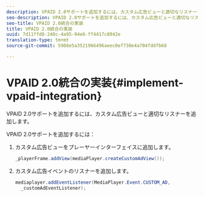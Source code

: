 ```yaml
---
description: VPAID 2.0サポートを追加するには、カスタム広告ビューと適切なリスナーを追加します。
seo-description: VPAID 2.0サポートを追加するには、カスタム広告ビューと適切なリスナーを追加します。
seo-title: VPAID 2.0統合の実装
title: VPAID 2.0統合の実装
uuid: 7d11ffd8-240c-4a95-94e6-ff4417c8942e
translation-type: tm+mt
source-git-commit: 5908e5a3521966496aeec0ef730e4a704fddfb68

---
```



# VPAID 2.0統合の実装{#implement-vpaid-integration}

VPAID 2.0サポートを追加するには、カスタム広告ビューと適切なリスナーを追加します。

VPAID 2.0サポートを追加するには：

1. カスタム広告ビューをプレーヤーインターフェイスに追加します。

   ```java
   _playerFrame.addView(mediaPlayer.createCustomAdView());
   ```

1. カスタム広告イベントのリスナーを追加します。

   ```java
   mediaplayer.addEventListener(MediaPlayer.Event.CUSTOM_AD,  
     _customAdEventListener);
   ```

